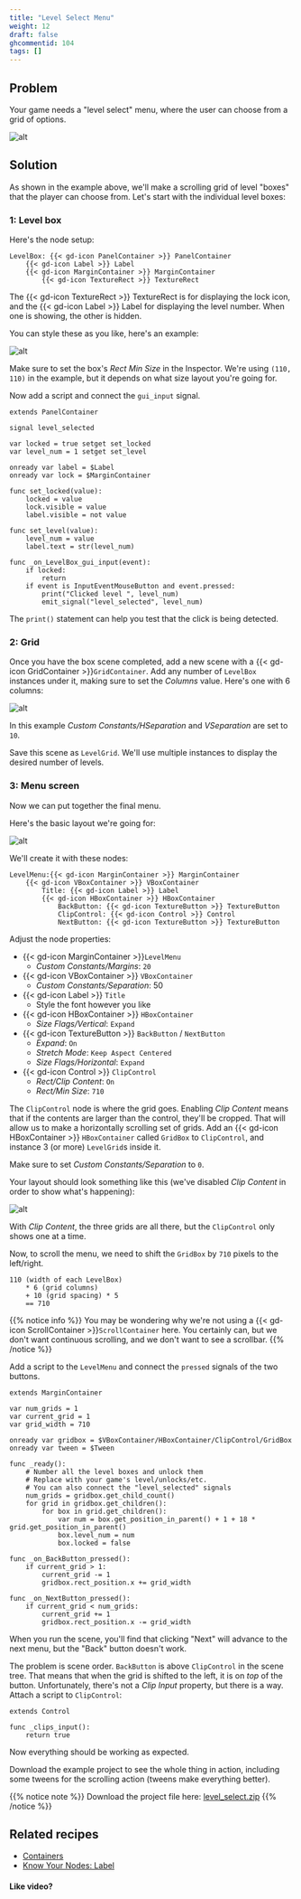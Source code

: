 ```yaml
---
title: "Level Select Menu"
weight: 12
draft: false
ghcommentid: 104
tags: []
---
```


## Problem

Your game needs a "level select" menu, where the user can choose from a grid of options.

![alt](/godot_recipes/3.x/img/level_select_03.gif)


## Solution

As shown in the example above, we'll make a scrolling grid of level "boxes" that the player can choose from. Let's start with the individual level boxes:

### 1: Level box

Here's the node setup:

```
LevelBox: {{< gd-icon PanelContainer >}} PanelContainer
    {{< gd-icon Label >}} Label
    {{< gd-icon MarginContainer >}} MarginContainer
        {{< gd-icon TextureRect >}} TextureRect
```

The {{< gd-icon TextureRect >}} TextureRect is for displaying the lock icon, and the {{< gd-icon Label >}} Label for displaying the level number. When one is showing, the other is hidden.

You can style these as you like, here's an example:

![alt](/godot_recipes/3.x/img/level_select_01.gif)

Make sure to set the box's *Rect Min Size* in the Inspector. We're using `(110, 110)` in the example, but it depends on what size layout you're going for.

Now add a script and connect the `gui_input` signal.

```gdscript
extends PanelContainer

signal level_selected

var locked = true setget set_locked
var level_num = 1 setget set_level

onready var label = $Label
onready var lock = $MarginContainer

func set_locked(value):
    locked = value
    lock.visible = value
    label.visible = not value

func set_level(value):
    level_num = value
    label.text = str(level_num)

func _on_LevelBox_gui_input(event):
    if locked:
        return
    if event is InputEventMouseButton and event.pressed:
        print("Clicked level ", level_num)
        emit_signal("level_selected", level_num)
```

The `print()` statement can help you test that the click is being detected.

### 2: Grid

Once you have the box scene completed, add a new scene with a {{< gd-icon GridContainer >}}`GridContainer`. Add any number of `LevelBox` instances under it, making sure to set the *Columns* value. Here's one with 6 columns:

![alt](/godot_recipes/3.x/img/level_select_02.png)

In this example *Custom Constants/HSeparation* and *VSeparation* are set to `10`.

Save this scene as `LevelGrid`. We'll use multiple instances to display the desired number of levels.

### 3: Menu screen

Now we can put together the final menu.

Here's the basic layout we're going for:

![alt](/godot_recipes/3.x/img/level_select_04.png)

We'll create it with these nodes:

```
LevelMenu:{{< gd-icon MarginContainer >}} MarginContainer
    {{< gd-icon VBoxContainer >}} VBoxContainer
        Title: {{< gd-icon Label >}} Label
        {{< gd-icon HBoxContainer >}} HBoxContainer
            BackButton: {{< gd-icon TextureButton >}} TextureButton
            ClipControl: {{< gd-icon Control >}} Control
            NextButton: {{< gd-icon TextureButton >}} TextureButton
```

Adjust the node properties:

* {{< gd-icon MarginContainer >}}`LevelMenu`
    * *Custom Constants/Margins*: `20`
* {{< gd-icon VBoxContainer >}} `VBoxContainer`
    * *Custom Constants/Separation*: 50
* {{< gd-icon Label >}} `Title`
    * Style the font however you like
* {{< gd-icon HBoxContainer >}} `HBoxContainer`
    * *Size Flags/Vertical*: `Expand`
* {{< gd-icon TextureButton >}} `BackButton` / `NextButton`
    * *Expand*: `On`
    * *Stretch Mode*: `Keep Aspect Centered`
    * *Size Flags/Horizontal*: `Expand`
* {{< gd-icon Control >}} `ClipControl`
    * *Rect/Clip Content*: `On`
    * *Rect/Min Size*: `710`

The `ClipControl` node is where the grid goes. Enabling *Clip Content* means that if the contents are larger than the control, they'll be cropped. That will allow us to make a horizontally scrolling set of grids. Add an {{< gd-icon HBoxContainer >}} `HBoxContainer` called `GridBox` to `ClipControl`, and instance 3 (or more) `LevelGrid`s inside it.

Make sure to set *Custom Constants/Separation* to `0`.

Your layout should look something like this (we've disabled *Clip Content* in order to show what's happening):

![alt](/godot_recipes/3.x/img/level_select_05.png)

With *Clip Content*, the three grids are all there, but the `ClipControl` only shows one at a time.

Now, to scroll the menu, we need to shift the `GridBox` by `710` pixels to the left/right.

```
110 (width of each LevelBox)
    * 6 (grid columns)
    + 10 (grid spacing) * 5
    == 710
```

{{% notice info %}}
You may be wondering why we're not using a {{< gd-icon ScrollContainer >}}`ScrollContainer` here. You certainly can, but we don't want continuous scrolling, and we don't want to see a scrollbar.
{{% /notice %}}

Add a script to the `LevelMenu` and connect the `pressed` signals of the two buttons.

```gdscript
extends MarginContainer

var num_grids = 1
var current_grid = 1
var grid_width = 710

onready var gridbox = $VBoxContainer/HBoxContainer/ClipControl/GridBox
onready var tween = $Tween

func _ready():
    # Number all the level boxes and unlock them
    # Replace with your game's level/unlocks/etc.
	# You can also connect the "level_selected" signals
    num_grids = gridbox.get_child_count()
    for grid in gridbox.get_children():
        for box in grid.get_children():
            var num = box.get_position_in_parent() + 1 + 18 * grid.get_position_in_parent()
            box.level_num = num
            box.locked = false

func _on_BackButton_pressed():
    if current_grid > 1:
        current_grid -= 1
        gridbox.rect_position.x += grid_width

func _on_NextButton_pressed():
    if current_grid < num_grids:
        current_grid += 1
        gridbox.rect_position.x -= grid_width
```

When you run the scene, you'll find that clicking "Next" will advance to the next menu, but the "Back" button doesn't work.

The problem is scene order. `BackButton` is above `ClipControl` in the scene tree. That means that when the grid is shifted to the left, it is on *top* of the button. Unfortunately, there's not a *Clip Input* property, but there is a way. Attach a script to `ClipControl`:

```gdscript
extends Control

func _clips_input():
	return true
```

Now everything should be working as expected.

Download the example project to see the whole thing in action, including some tweens for the scrolling action (tweens make everything better).

{{% notice note %}}
Download the project file here: [level_select.zip](/godot_recipes/3.x/files/level_select.zip)
{{% /notice %}}

## Related recipes

- [Containers](/godot_recipes/3.x/ui/containers/)
- [Know Your Nodes: Label](/godot_recipes/3.x/kyn/label/)

#### Like video?

<!-- {{< youtube C-Sn55e5wnk >}} -->